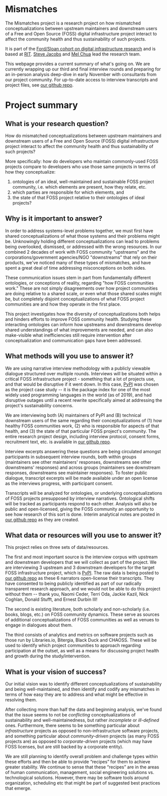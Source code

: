 # Mismatches

The Mismatches project is a research project on how mismatched conceptualizations between upstream maintainers and downstream users of a Free and Open Source (FOSS) digital infrastructure project interact to affect the community health and thus sustainability of such projects.

It is part of the [Ford/Sloan cohort on digital infrastructure research](https://www.fordfoundation.org/ideas/equals-change-blog/posts/announcing-13m-in-funding-for-digital-infrastructure-research/) and is based at [RIT](http://rit.edu). [Steve Jacobs](https://www.rit.edu/directory/sxjics-stephen-jacobs) and [Mel Chua](http://melchua.com) lead the research team.

This webpage provides a current summary of what's going on. We are currently wrapping up our third and final interview rounds and preparing for an in-person analysis deep-dive in early November with consultants from our project community. For up-to-date access to interview transcripts and project files, see [our github repo](https://github.com/FOSSRIT/mismatches).

# Project summary 

## What is your research question?

How do mismatched conceptualizations between upstream maintainers and downstream users of a Free and Open Source (FOSS) digital infrastructure project interact to affect the community health and thus sustainability of such projects?

More specifically: how do developers who maintain commonly-used FOSS projects compare to developers who use those same projects in terms of how they conceptualize:

1. ontologies of an ideal, well-maintained and sustainable FOSS project community, i.e. which elements are present, how they relate, etc.
2. which parties are responsible for which elements, and
3. the state of that FOSS project relative to their ontologies of ideal projects?

## Why is it important to answer?

In order to address systems-level problems together, we must first have shared conceptualizations of what those systems and their problems might be. Unknowingly holding different conceptualizations can lead to problems being overlooked, dismissed, or addressed with the wrong resources. In our combined 2 decades of work with FOSS community "upstreams" and the corporations/government agencies/NGO "downstreams" that rely on their products, we've noticed many of these types of mismatches, and have spent a great deal of time addressing misconceptions on both sides.

These communication issues stem in part from fundamentally different ontologies, or conceptions of reality, regarding "how FOSS communities work." These are not simply disagreements over how project communities are doing relative to a shared scale, or even what those shared scales might be, but completely disjoint conceptualizations of what FOSS project communities are and how they operate in the first place.

This project investigates how the diversity of conceptualizations both helps and hinders efforts to improve FOSS community health. Studying these interacting ontologies can inform how upstreams and downstreams develop shared understandings of what improvements are needed, and can also make-visible what inefficiencies still require intervention after conceptualization and communication gaps have been addressed.

## What methods will you use to answer it?

We are using narrative interview methodology with a publicly viewable dialogue structured over multiple rounds. Interviews will be situated within a critical FOSS infrastructure project - something that a lot of projects use, and that would be disruptive if it went down. In this case, [PyPI](https://pypi.org) was chosen as the project case study -- it is the package index for one of the most widely used programming languages in the world (as of 2019), and had disruptive outages until a recent rewrite specifically aimed at addressing the project's sustainability concerns.

We are interviewing both (A) maintainers of PyPI and (B) technical downstream users of the same regarding their conceptualizations of (1) how healthy FOSS communities work, (2) who is responsible for aspects of that health, and (3) the state of that particular FOSS project's community. The entire research project design, including interview protocol, consent forms, recruitment text, etc. is available in [our github repo](https://github.com/FOSSRIT/mismatches).

Interview excerpts answering these questions are being circulated amongst participants in subsequent interview rounds, both within groups (maintainers see other maintainers' responses, downstreams see other downstreams' responses) and across groups (maintainers see downstream responses, downstreams see maintainer responses). To foster public dialogue, transcript excerpts will be made available under an open license as the interviews progress, with participant consent.

Transcripts will be analyzed for ontologies, or underlying conceptualizations of FOSS projects presupposed by interview narratives. Ontological shifts will be tracked as participants respond to each other. Analysis will also be public and open-licensed, giving the FOSS community an opportunity to see how research of this sort is done. Interim analytical notes are posted in [our github repo](https://github.com/FOSSRIT/mismatches) as they are created.

## What data or resources will you use to answer it?

This project relies on three sets of data/resources.

The first and most important source is the interview corpus with upstream and downstream developers that we will collect as part of the project. We are interviewing 3 upstream and 3 downstream developers for the target FOSS infrastructure project, which is [PyPI](https://pypi.org). The raw data is being posted to [our github repo](https://github.com/FOSSRIT/mismatches) as these 6 narrators open-license their transcripts. They have consented to being publicly identified as part of our radically transparent research approach, and we would not be able to do this project without them -- thank you, Naomi Ceder, Terri Oda, Jackie Kazil, Nick Coghlan, Donald Stufft, and Ernest Durbin III!

The second is existing literature, both scholarly and non-scholarly (i.e. books, blogs, etc.) on FOSS community dynamics. These serve as sources of additional conceptualizations of FOSS communities as well as venues to engage in dialogues about them.

The third consists of analytics and metrics on software projects such as those run by Libraries.io, Bitergia, Black Duck and CHAOSS. These will be used to identify which project communities to approach regarding participation at the outset, as well as a means for discussing project health and growth during the study/intervention.

## What is your vision of success?

Our initial vision was to identify different conceptualizations of sustainability and being well-maintained, and then identify and codify any mismatches in terms of how easy they are to address and what might be effective in resolving them. 

After collecting more than half the data and beginning analysis, we've found that the issue seems to not be _conflicting_ conceptualizations of sustainability and well-maintainedness, but rather _incomplete_ or _ill-defined_ ones. Furthermore, there seems to be something particular about _infrastructure_ projects as opposed to non-infrastructure software projects, and something particular about _community-driven_ projects (as many FOSS projects are) as opposed to _corporate-driven_ projects (which may have FOSS licenses, but are still backed by a corporate entity).

We are still planning to identify overall problem and challenge types within these efforts and then be able to provide “recipes” for them to achieve greater stability. We continue to sense that these “recipes” are in the areas of human communication, management, social engineering solutions vs. technological solutions. However, there may be software tools around organization, scheduling etc that might be part of suggested best practices that emerge.
